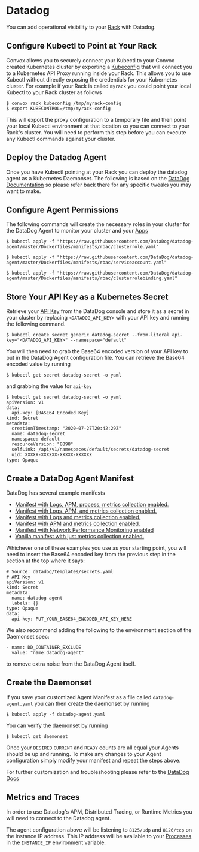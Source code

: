 # Datadog

You can add operational visibility to your [Rack](../../reference/primitives/rack) with Datadog.

## Configure Kubectl to Point at Your Rack

Convox allows you to securely connect your Kubectl to your Convox created Kubernetes cluster by exporting a [Kubeconfig](../../reference/cli/rack#rack-kubeconfig) that will connect you to a Kubernetes API Proxy running inside your Rack. This allows you to use Kubectl without directly exposing the credentials for your Kubernetes cluster. For example if your Rack is called `myrack` you could point your local Kubectl to your Rack cluster as follows

```
$ convox rack kubeconfig /tmp/myrack-config
$ export KUBECONTROL=/tmp/myrack-config
```

This will export the proxy configuration to a temporary file and then point your local Kubectl environment at that location so you can connect to your Rack's cluster. You will need to perform this step before you can execute any Kubectl commands against your cluster.

## Deploy the Datadog Agent

Once you have Kubectl pointing at your Rack you can deploy the datadog agent as a Kubernetes Daemonset. The following is based on the [DataDog Documentation](https://docs.datadoghq.com/agent/kubernetes/?tab=daemonset) so please refer back there for any specific tweaks you may want to make.

## Configure Agent Permissions

The following commands will create the necessary roles in your cluster for the DataDog Agent to monitor your cluster and your [Apps](../../reference/primitives/apps.md)

```
$ kubectl apply -f "https://raw.githubusercontent.com/DataDog/datadog-agent/master/Dockerfiles/manifests/rbac/clusterrole.yaml"

$ kubectl apply -f "https://raw.githubusercontent.com/DataDog/datadog-agent/master/Dockerfiles/manifests/rbac/serviceaccount.yaml"

$ kubectl apply -f "https://raw.githubusercontent.com/DataDog/datadog-agent/master/Dockerfiles/manifests/rbac/clusterrolebinding.yaml"

```

## Store Your API Key as a Kubernetes Secret

Retrieve your [API Key](https://app.datadoghq.com/account/settings#api) from the DataDog console and store it as a secret in your cluster by replacing `<DATADOG_API_KEY>` with your API key and running the following command.

```
$ kubectl create secret generic datadog-secret --from-literal api-key="<DATADOG_API_KEY>" --namespace="default"
```

You will then need to grab the Base64 encoded version of your API key to put in the DataDog Agent configuration file. You can retrieve the Base64 encoded value by running

`$ kubectl get secret datadog-secret -o yaml`

and grabbing the value for `api-key`

```
$ kubectl get secret datadog-secret -o yaml
apiVersion: v1
data:
  api-key: [BASE64 Encoded Key]
kind: Secret
metadata:
  creationTimestamp: "2020-07-27T20:42:29Z"
  name: datadog-secret
  namespace: default
  resourceVersion: "8898"
  selfLink: /api/v1/namespaces/default/secrets/datadog-secret
  uid: XXXXX-XXXXXX-XXXXX-XXXXXX
type: Opaque

```

## Create a DataDog Agent Manifest

DataDog has several example manifests
- [Manifest with Logs, APM, process, metrics collection enabled.](https://docs.datadoghq.com/resources/yaml/datadog-agent-all-features.yaml)
- [Manifest with Logs, APM, and metrics collection enabled.](https://docs.datadoghq.com/resources/yaml/datadog-agent-logs-apm.yaml)
- [Manifest with Logs and metrics collection enabled.](https://docs.datadoghq.com/resources/yaml/datadog-agent-logs.yaml)
- [Manifest with APM and metrics collection enabled.](https://docs.datadoghq.com/resources/yaml/datadog-agent-apm.yaml)
- [Manifest with Network Performance Monitoring enabled](https://docs.datadoghq.com/resources/yaml/datadog-agent-npm.yaml)
- [Vanilla manifest with just metrics collection enabled.](https://docs.datadoghq.com/resources/yaml/datadog-agent-vanilla.yaml)

Whichever one of these examples you use as your starting point, you will need to insert the Base64 encoded key from the previous step in the section at the top where it says:

```
# Source: datadog/templates/secrets.yaml
# API Key
apiVersion: v1
kind: Secret
metadata:
  name: datadog-agent
  labels: {}
type: Opaque
data:
  api-key: PUT_YOUR_BASE64_ENCODED_API_KEY_HERE
```

We also recommend adding the following to the environment section of the Daemonset spec:

```
- name: DD_CONTAINER_EXCLUDE
  value: "name:datadog-agent"
```
to remove extra noise from the DataDog Agent itself.

## Create the Daemonset

If you save your customized Agent Manifest as a file called `datadog-agent.yaml` you can then create the daemonset by running

```
$ kubectl apply -f datadog-agent.yaml
```

You can verify the daemonset by running

```
$ kubectl get daemonset
```

Once your `DESIRED` `CURRENT` and `READY` counts are all equal your Agents should be up and running. To make any changes to your Agent configuration simply modify your manifest and repeat the steps above.

For further customization and troubleshooting please refer to the [DataDog Docs](https://docs.datadoghq.com/agent/kubernetes/?tab=daemonset)

## Metrics and Traces

In order to use Datadog's APM, Distributed Tracing, or Runtime Metrics you will need
to connect to the Datadog agent.

The agent configuration above will be listening to `8125/udp` and `8126/tcp` on the instance
IP address. This IP address will be available to your [Processes](../../reference/primitives/app/process.md)
in the `INSTANCE_IP` environment variable.

